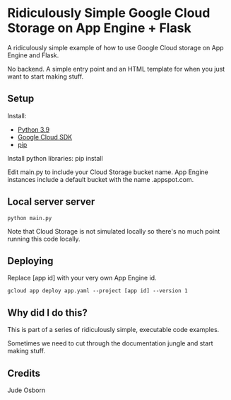 # Ridiculously Simple Google Cloud Storage on App Engine + Flask

A ridiculously simple example of how to use Google Cloud storage on App Engine and Flask.

No backend. A simple entry point and an HTML template for when you just want to start making stuff.

## Setup

Install:
 * [Python 3.9](https://www.python.org/downloads)
 * [Google Cloud SDK](https://cloud.google.com/sdk/docs/install)
 * [pip](https://pip.pypa.io/en/stable/installing)

Install python libraries:
 	pip install

Edit main.py to include your Cloud Storage bucket name. App Engine instances include a default bucket with the name <app id>.appspot.com.

## Local server server

	python main.py

Note that Cloud Storage is not simulated locally so there's no much point running this code locally.

## Deploying

Replace [app id] with your very own App Engine id.

	gcloud app deploy app.yaml --project [app id] --version 1

## Why did I do this?

This is part of a series of ridiculously simple, executable code examples. 

Sometimes we need to cut through the documentation jungle and start making stuff.

## Credits

Jude Osborn
